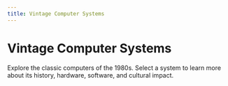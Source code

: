 ```yaml
---
title: Vintage Computer Systems
---
```


# Vintage Computer Systems

Explore the classic computers of the 1980s. Select a system to learn more about its history, hardware, software, and cultural impact. 